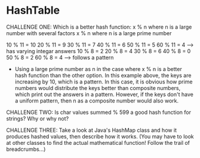 # HashTable
CHALLENGE ONE: Which is a better hash function:
  x % n where n is a large number with several factors
  x % n where n is a large prime number
  
10 % 11 = 10
20 % 11 = 9
30 % 11 = 7
40 % 11 = 6
50 % 11 = 5 
60 % 11 = 4
--> has varying integar answers
10 % 8 = 2
20 % 8 = 4
30 % 8 = 6
40 % 8 = 0
50 % 8 = 2
60 % 8 = 4 
--> follows a pattern
* Using a large prime number as n in the case where x % n is a better hash function than the other option. In this example above, the keys are increasing by 10, which is a pattern. In this case, it is obvious how prime numbers would distribute the keys better than composite numbers, which print out the answers in a pattern. However, if the keys don't have a uniform pattern, then n as a composite number would also work. 
  

CHALLENGE TWO: Is char values summed % 599 a good hash function for strings? Why or why not?

CHALLENGE THREE: Take a look at Java's HashMap class and how it produces hashed values, then describe how it works. (You may have to look at other classes to find the actual mathematical function! Follow the trail of breadcrumbs...)
